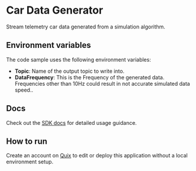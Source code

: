 # Car Data Generator
Stream telemetry car data generated from a simulation algorithm.

## Environment variables

The code sample uses the following environment variables:

- **Topic**: Name of the output topic to write into.
- **DataFrequency**: This is the Frequency of the generated data. Frequencies other than 10Hz could result in not accurate simulated data speed..

## Docs
Check out the [SDK docs](https://docs.quix.io/sdk-intro.html) for detailed usage guidance.

## How to run
Create an account on [Quix](https://portal.platform.quix.ai/self-sign-up?xlink=github) to edit or deploy this application without a local environment setup.

